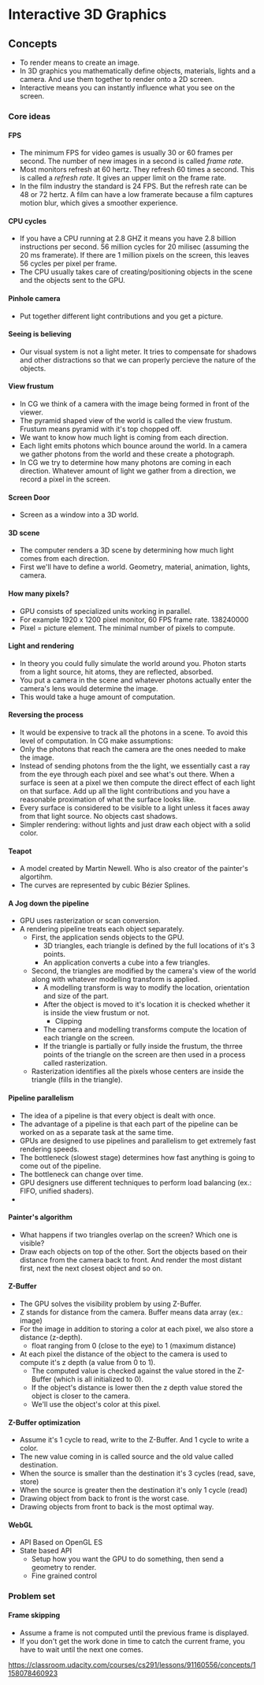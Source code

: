# Interactive 3D Graphics

## Concepts

- To render means to create an image.
- In 3D graphics you mathematically define objects, materials, lights and a camera. And use them together to render onto a 2D screen.
- Interactive means you can instantly influence what you see on the screen.

### Core ideas

#### FPS

- The minimum FPS for video games is usually 30 or 60 frames per second. The number of new images in a second is called _frame rate_.
- Most monitors refresh at 60 hertz. They refresh 60 times a second. This is called a _refresh rate_. It gives an upper limit on the frame rate.
- In the film industry the standard is 24 FPS. But the refresh rate can be 48 or 72 hertz. A film can have a low framerate because a film captures motion blur, which gives a smoother experience. 

#### CPU cycles

- If you have a CPU running at 2.8 GHZ it means you have 2.8 billion instructions per second. 56 million cycles for 20 milisec (assuming the 20 ms framerate). If there are 1 million pixels on the screen, this leaves 56 cycles per pixel per frame.
- The CPU usually takes care of creating/positioning objects in the scene and the objects sent to the GPU.

#### Pinhole camera

- Put together different light contributions and you get a picture.

#### Seeing is believing
- Our visual system is not a light meter. It tries to compensate for shadows and other distractions so that we can properly percieve the nature of the objects.

#### View frustum
- In CG we think of a camera with the image being formed in front of the viewer.
- The pyramid shaped view of the world is called the view frustum. Frustum means pyramid with it's top chopped off.
- We want to know how much light is coming from each direction.
- Each light emits photons which bounce around the world. In a camera we gather photons from the world and these create a photograph.
- In CG we try to determine how many photons are coming in each direction. Whatever amount of light we gather from a direction, we record a pixel in the screen.

#### Screen Door
- Screen as a window into a 3D world. 

#### 3D scene
- The computer renders a 3D scene by determining how much light comes from each direction.
- First we'll have to define a world. Geometry, material, animation, lights, camera.

#### How many pixels?
- GPU consists of specialized units working in parallel.
- For example 1920 x 1200 pixel monitor, 60 FPS frame rate. 138240000
- Pixel = picture element. The minimal number of pixels to compute.

#### Light and rendering
- In theory you could fully simulate the world around you. Photon starts from a light source, hit atoms, they are reflected, absorbed.
- You put a camera in the scene and whatever photons actually enter the camera's lens would determine the image.
- This would take a huge amount of computation.

#### Reversing the process
- It would be expensive to track all the photons in a scene. To avoid this level of computation. In CG make assumptions:
- Only the photons that reach the camera are the ones needed to make the image.
- Instead of sending photons from the the light, we essentially cast a ray from the eye through each pixel and see what's out there. When a surface is seen at a pixel we then compute the direct effect of each light on that surface. Add up all the light contributions and you have a reasonable proximation of what the surface looks like.
- Every surface is considered to be visible to a light unless it faces away from that light source. No objects cast shadows.
- Simpler rendering: without lights and just draw each object with a solid color.

#### Teapot
- A model created by Martin Newell. Who is also creator of the painter's algortihm.
- The curves are represented by cubic Bézier Splines.

#### A Jog down the pipeline
- GPU uses rasterization or scan conversion.
- A rendering pipeline treats each object separately.
	- First, the application sends objects to the GPU.
		- 3D triangles, each triangle is defined by the full locations of it's 3 points.
		- An application converts a cube into a few triangles.
	- Second, the triangles are modified by the camera's view of the world along with whatever modelling transform is applied.
		- A modelling transform is way to modify the location, orientation and size of the part.
		- After the object is moved to it's location it is checked whether it is inside the view frustum or not.
			- Clipping
		-  The camera and modelling transforms compute the location of each triangle on the screen.
		- If the triangle is partially or fully inside the frustum, the thrree points of the triangle on the screen are then used in a process called rasterization.	
	- Rasterization identifies all the pixels whose centers are inside the triangle (fills in the triangle).

#### Pipeline parallelism
- The idea of a pipeline is that every object is dealt with once.
- The advantage of a pipeline is that each part of the pipeline can be worked on as a separate task at the same time.
- GPUs are designed to use pipelines and parallelism to get extremely fast rendering speeds.
- The bottleneck (slowest stage) determines how fast anything is going to come out of the pipeline.
- The bottleneck can change over time. 
- GPU designers use different techniques to perform load balancing (ex.: FIFO, unified shaders).
- 

#### Painter's algorithm
- What happens if two triangles overlap on the screen? Which one is visible?
- Draw each objects on top of the other. Sort the objects based on their distance from the camera back to front. And render the most distant first, next the next closest object and so on.

#### Z-Buffer
- The GPU solves the visibility problem by using Z-Buffer.
- Z stands for distance from the camera. Buffer means data array (ex.: image)
- For the image in addition to storing a color at each pixel, we also store a distance (z-depth).
	- float ranging from 0 (close to the eye) to 1 (maximum distance)
- At each pixel the distance of the object to the camera is used to compute it's z depth (a value from 0 to 1).
	- The computed value is checked against the value stored in the Z-Buffer (which is all initialized to 0).
	- If the object's distance is lower then the z depth value stored the object is closer to the camera. 
	- We'll use the object's color at this pixel.

#### Z-Buffer optimization
- Assume it's 1 cycle to read, write to the Z-Buffer. And 1 cycle to write a color.
-  The new value coming in is called source and the old value called destination.
- When the source is smaller than the destination it's 3 cycles (read, save, store)
- When the source is greater then the destination it's only 1 cycle (read)
- Drawing object from back to front is the worst case.
- Drawing objects from front to back is the most optimal way.

#### WebGL
- API Based on OpenGL ES
- State based API
	- Setup how you want the GPU to do something, then send a geometry to render.
	- Fine grained control

### Problem set

#### Frame skipping
- Assume a frame is not computed until the previous frame is displayed.
- If you don't get the work done in time to catch the current frame, you have to wait until the next one comes.


https://classroom.udacity.com/courses/cs291/lessons/91160556/concepts/1158078460923